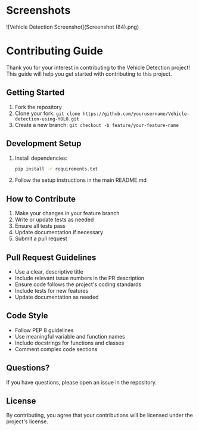 # Screenshots

![Vehicle Detection Screenshot](Screenshot (84).png)

# Contributing Guide

Thank you for your interest in contributing to the Vehicle Detection project! This guide will help you get started with contributing to this project.

## Getting Started

1. Fork the repository
2. Clone your fork: `git clone https://github.com/yourusername/Vehicle-detection-using-YOLO.git`
3. Create a new branch: `git checkout -b feature/your-feature-name`

## Development Setup

1. Install dependencies:
    ```bash
    pip install -r requirements.txt
    ```
2. Follow the setup instructions in the main README.md

## How to Contribute

1. Make your changes in your feature branch
2. Write or update tests as needed
3. Ensure all tests pass
4. Update documentation if necessary
5. Submit a pull request

## Pull Request Guidelines

- Use a clear, descriptive title
- Include relevant issue numbers in the PR description
- Ensure code follows the project's coding standards
- Include tests for new features
- Update documentation as needed

## Code Style

- Follow PEP 8 guidelines
- Use meaningful variable and function names
- Include docstrings for functions and classes
- Comment complex code sections

## Questions?

If you have questions, please open an issue in the repository.

## License

By contributing, you agree that your contributions will be licensed under the project's license.